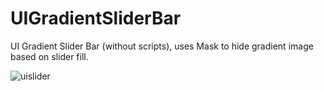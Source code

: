 # UIGradientSliderBar
UI Gradient Slider Bar (without scripts), uses Mask to hide gradient image based on slider fill.

![uislider](https://user-images.githubusercontent.com/5438317/89819150-9bbf5e80-db53-11ea-90d9-123743e5be6e.gif)
